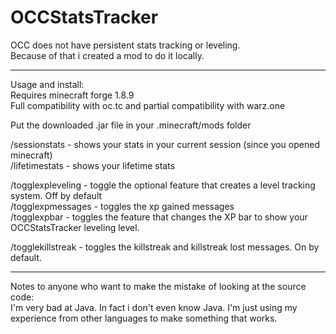 # OCCStatsTracker
OCC does not have persistent stats tracking or leveling.  
Because of that i created a mod to do it locally.  

-------------------------  
Usage and install:  
Requires minecraft forge 1.8.9  
Full compatibility with oc.tc and partial compatibility with warz.one  

Put the downloaded .jar file in your .minecraft/mods folder  

/sessionstats - shows your stats in your current session (since you opened minecraft)  
/lifetimestats - shows your lifetime stats  

/togglexpleveling - toggle the optional feature that creates a level tracking system. Off by default  
/togglexpmessages - toggles the xp gained messages  
/togglexpbar - toggles the feature that changes the XP bar to show your OCCStatsTracker leveling level.  

/togglekillstreak - toggles the killstreak and killstreak lost messages. On by default.  

-------------------------  
Notes to anyone who want to make the mistake of looking at the source code:  
I'm very bad at Java. In fact i don't even know Java. I'm just using my experience from other languages to make something that works.  
